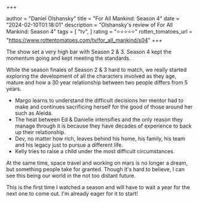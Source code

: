 +++

author = "Daniel Olshansky"
title = "For All Mankind: Season 4"
date = "2024-02-10T01:18:01"
description = "Olshansky's review of For All Mankind: Season 4"
tags = [
    "tv",
]
rating = "⭐⭐⭐⭐⭐"
rotten_tomatoes_url = "https://www.rottentomatoes.com/tv/for_all_mankind/s04"
+++

The show set a very high bar with Season 2 & 3. Season 4 kept the momentum going
and kept meeting the standards.

While the season finales of Season 2 & 3 hard to match, we really started exploring
the development of all the characters involved as they age, mature and how a 30
year relationship between two people differs from 5 years.

- Margo learns to understand the difficult decisions her mentor had to make and
  continues sacrificing herself for the good of those around her such as Aleida.
- The heat between Ed & Danielle intensifies and the only reason they manage
  through it is because they have decades of experience to back up their relationship.
- Dev, no matter how rich, leaves behind his home, his family, his team and his legacy
  just to pursue a different life.
- Kelly tries to raise a child under the most difficult circumstances.

At the same time, space travel and working on mars is no longer a dream, but
something people take for granted. Though it's hard to believe, I can see this
being our world in the not too distant future.

This is the first time I watched a season and will have to wait a year for the next
one to come out. I'm already eager for it to start!

